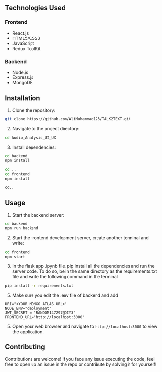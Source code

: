 ## Technologies Used

### Frontend
- React.js
- HTML5/CSS3
- JavaScript
- Redux ToolKit

### Backend
- Node.js
- Express.js
- MongoDB
## Installation

1. Clone the repository:

```bash
git clone https://github.com/AliMuhammad123/TALK2TEXT.git
```

2. Navigate to the project directory:

```bash
cd Audio_Analysis_UI_UX
```

3. Install dependencies:

```bash
cd backend
npm install

cd ..
cd frontend
npm install

cd..
```

## Usage

1. Start the backend server:

```bash
cd backend
npm run backend
```

2. Start the frontend development server, create another terminal and write:

```bash
cd frontend
npm start
```

3. In the flask app .ipynb file, pip install all the dependencies and run the server code. To do so, be in the same directory as the requirements.txt file and write the following command in the terminal

```cmd
pip install -r requirements.txt
```

5. Make sure you edit the .env file of backend and add

```text
URI="<YOUR MONGO ATLAS URL>"
NODE_ENV="deployment"
JWT_SECRET = "RANDOM147297@OIY3"
FRONTEND_URL="http://localhost:3000"
```

5. Open your web browser and navigate to `http://localhost:3000` to view the application.

## Contributing

Contributions are welcome! If you face any issue executing the code, feel free to open up an issue in the repo or contribute by solving it for yourself!
 